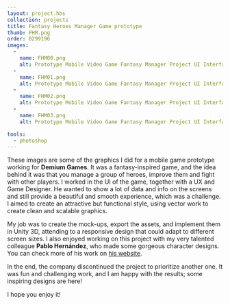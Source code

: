 ```yaml
---
layout: project.hbs
collection: projects
title: Fantasy Heroes Manager Game prototype
thumb: FHM.png
order: 0299196
images:
  -
    name: FHM00.png
    alt: Prototype Mobile Video Game Fantasy Manager Project UI Interface Design Mockups Assets Icons
  -
    name: FHM01.png
    alt: Prototype Mobile Video Game Fantasy Manager Project UI Interface Design Mockups Assets Icons
  -
    name: FHM02.png
    alt: Prototype Mobile Video Game Fantasy Manager Project UI Interface Design Mockups Assets Icons
  -
    name: FHM03.png
    alt: Prototype Mobile Video Game Fantasy Manager Project UI Interface Design Mockups Assets Icons

tools:
  - photoshop
---
```


These images are some of the graphics I did for a mobile game prototype working for **Demium Games**. It was a fantasy-inspired game, and the idea behind it was that you manage a group of heroes, improve them and fight with other players. I worked in the UI of the game, together with a UX and Game Designer. He wanted to show a lot of data and info on the screens and still provide a beautiful and smooth experience, which was a challenge. I aimed to create an attractive but functional style, using vector work to create clean and scalable graphics.

My job was to create the mock-ups, export the assets, and implement them in Unity 3D, attending to a responsive design that could adapt to different screen sizes. I also enjoyed working on this project with my very talented colleague **Pablo Hernández**, who made some gorgeous character designs. You can check more of his work on [his website](https://pablerchild.com/).

In the end, the company discontinued the project to prioritize another one. It was fun and challenging work, and I am happy with the results; some inspiring designs are here!

I hope you enjoy it!
